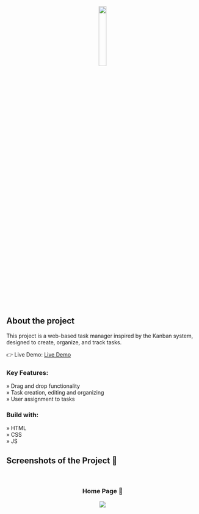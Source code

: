 <div align='center'><img style="width:20%" src='https://github.com/flos-code/Join/assets/148456982/1be1196b-f3db-41f8-b7a3-72d19ea47750'/></div>

<h2>About the project</h2>

  <p>This project is a web-based task manager inspired by the Kanban system, designed to create, organize, and track tasks.</p>

👉 Live Demo: <a href='https://join.scholz-florian.com/'>Live Demo</a>

<h3>Key Features:</h3>

» Drag and drop functionality <br>
» Task creation, editing and organizing <br>
» User assignment to tasks


<h3>Build with:</h3>

» HTML <br>
» CSS <br>
» JS

<h2>Screenshots of the Project 📸</h2>
<br>
<h3 align='center'>Home Page 🏡</h3>

<div align='center'>
<img src='https://github.com/flos-code/Join/assets/148456982/15164762-7c2f-48e4-8981-ff5813b6462e'/>

</div>
